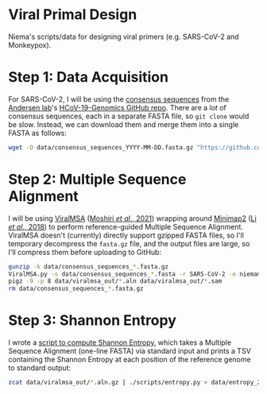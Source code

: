# Viral Primal Design
Niema's scripts/data for designing viral primers (e.g. SARS-CoV-2 and Monkeypox).

# Step 1: Data Acquisition
For SARS-CoV-2, I will be using the [consensus sequences](https://github.com/andersen-lab/HCoV-19-Genomics/tree/master/consensus_sequences) from the [Andersen lab](https://andersen-lab.com/)'s [HCoV-19-Genomics GitHub repo](https://github.com/andersen-lab/HCoV-19-Genomics). There are a *lot* of consensus sequences, each in a separate FASTA file, so `git clone` would be slow. Instead, we can download them and merge them into a single FASTA as follows:

```bash
wget -O data/consensus_sequences_YYYY-MM-DD.fasta.gz "https://github.com/andersen-lab/HCoV-19-Genomics/releases/latest/download/consensus_sequences.fasta.gz"
```

# Step 2: Multiple Sequence Alignment
I will be using [ViralMSA](https://github.com/niemasd/ViralMSA) ([Moshiri *et al*., 2021](https://doi.org/10.1093/bioinformatics/btaa743)) wrapping around [Minimap2](https://github.com/lh3/minimap2) ([Li *et al*., 2018](https://doi.org/10.1093/bioinformatics/bty191)) to perform reference-guided Multiple Sequence Alignment. ViralMSA doesn't (currently) directly support gzipped FASTA files, so I'll temporary decompress the `fasta.gz` file, and the output files are large, so I'll compress them before uploading to GitHub:

```bash
gunzip -k data/consensus_sequences_*.fasta.gz
ViralMSA.py -s data/consensus_sequences_*.fasta -r SARS-CoV-2 -e niemamoshiri@gmail.com -o data/viralmsa_out --omit_ref
pigz -9 -p 8 data/viralmsa_out/*.aln data/viralmsa_out/*.sam
rm data/consensus_sequences_*.fasta.gz
```

# Step 3: Shannon Entropy
I wrote a [script to compute Shannon Entropy](scripts/entropy.py), which takes a Multiple Sequence Alignment (one-line FASTA) via standard input and prints a TSV containing the Shannon Entropy at each position of the reference genome to standard output:

```bash
zcat data/viralmsa_out/*.aln.gz | ./scripts/entropy.py > data/entropy_2022-07-22.tsv
```
